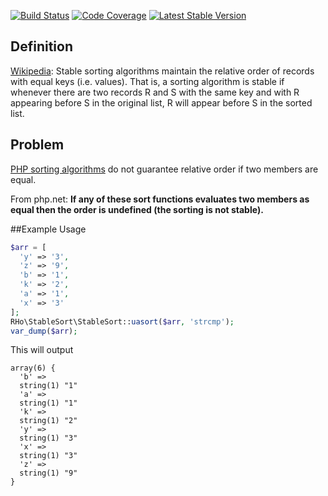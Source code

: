 [![Build Status](https://travis-ci.org/robert-horvath/stable-sort.svg?branch=master)](https://travis-ci.org/robert-horvath/stable-sort)
[![Code Coverage](https://codecov.io/gh/robert-horvath/stable-sort/branch/master/graph/badge.svg)](https://codecov.io/gh/robert-horvath/stable-sort)
[![Latest Stable Version](https://img.shields.io/packagist/v/robert/stable-sort.svg)](https://packagist.org/packages/robert/stable-sort)

## Definition
[Wikipedia](https://en.wikipedia.org/wiki/Category:Stable_sorts): Stable sorting algorithms maintain the relative order of records with equal keys (i.e. values). That is, a sorting algorithm is stable if whenever there are two records R and S with the same key and with R appearing before S in the original list, R will appear before S in the sorted list. 

## Problem
[PHP sorting algorithms](http://php.net/manual/en/array.sorting.php) do not guarantee relative order if two members are equal.

From php.net: **If any of these sort functions evaluates two members as equal then the order is undefined (the sorting is not stable).** 

##Example Usage
```php
$arr = [
  'y' => '3',
  'z' => '9',
  'b' => '1',
  'k' => '2',
  'a' => '1',
  'x' => '3'
];
RHo\StableSort\StableSort::uasort($arr, 'strcmp');
var_dump($arr);
```
This will output

```
array(6) {
  'b' =>
  string(1) "1"
  'a' =>
  string(1) "1"
  'k' =>
  string(1) "2"
  'y' =>
  string(1) "3"
  'x' =>
  string(1) "3"
  'z' =>
  string(1) "9"
}
```